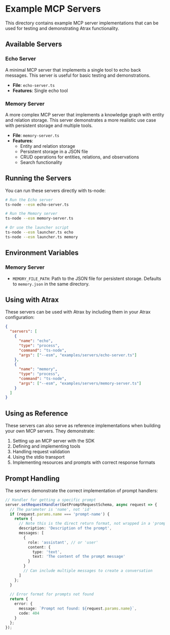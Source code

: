# Example MCP Servers

This directory contains example MCP server implementations that can be used for testing and demonstrating Atrax functionality.

## Available Servers

### Echo Server

A minimal MCP server that implements a single tool to echo back messages. This server is useful for basic testing and demonstrations.

- **File**: `echo-server.ts`
- **Features**: Single echo tool

### Memory Server

A more complex MCP server that implements a knowledge graph with entity and relation storage. This server demonstrates a more realistic use case with persistent storage and multiple tools.

- **File**: `memory-server.ts`
- **Features**:
  - Entity and relation storage
  - Persistent storage in a JSON file
  - CRUD operations for entities, relations, and observations
  - Search functionality

## Running the Servers

You can run these servers directly with ts-node:

```bash
# Run the Echo server
ts-node --esm echo-server.ts

# Run the Memory server
ts-node --esm memory-server.ts

# Or use the launcher script
ts-node --esm launcher.ts echo
ts-node --esm launcher.ts memory
```

## Environment Variables

### Memory Server

- `MEMORY_FILE_PATH`: Path to the JSON file for persistent storage. Defaults to `memory.json` in the same directory.

## Using with Atrax

These servers can be used with Atrax by including them in your Atrax configuration:

```json
{
  "servers": [
    {
      "name": "echo",
      "type": "process",
      "command": "ts-node",
      "args": ["--esm", "examples/servers/echo-server.ts"]
    },
    {
      "name": "memory",
      "type": "process",
      "command": "ts-node",
      "args": ["--esm", "examples/servers/memory-server.ts"]
    }
  ]
}
```

## Using as Reference

These servers can also serve as reference implementations when building your own MCP servers. They demonstrate:

1. Setting up an MCP server with the SDK
2. Defining and implementing tools
3. Handling request validation
4. Using the stdio transport
5. Implementing resources and prompts with correct response formats

## Prompt Handling

The servers demonstrate the correct implementation of prompt handlers:

```typescript
// Handler for getting a specific prompt
server.setRequestHandler(GetPromptRequestSchema, async request => {
  // The parameter is 'name', not 'id'
  if (request.params.name === 'prompt-name') {
    return {
      // Note this is the direct return format, not wrapped in a 'prompt' object
      description: 'Description of the prompt',
      messages: [
        {
          role: 'assistant', // or 'user'
          content: {
            type: 'text',
            text: 'The content of the prompt message'
          }
        }
        // Can include multiple messages to create a conversation
      ]
    };
  }
  
  // Error format for prompts not found
  return {
    error: {
      message: `Prompt not found: ${request.params.name}`,
      code: 404
    }
  };
});
